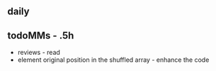 ## daily

## todoMMs - .5h
* reviews - read 
* element original position in the shuffled array - enhance the code
